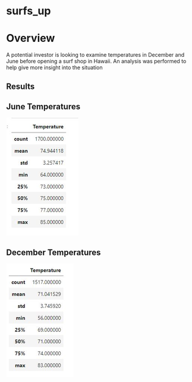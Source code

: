 # surfs_up

# Overview
A potential investor is looking to examine temperatures in December and June before opening a surf shop in Hawaii. An analysis was performed to help give more insight into the situation

## Results

## June Temperatures
![June_Temps](https://github.com/Andrewjruble/surfs_up/blob/main/June%20Temps.JPG)


## December Temperatures
![Dec_Temps](https://github.com/Andrewjruble/surfs_up/blob/main/December%20Temps.JPG)
